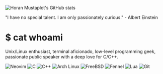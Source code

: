 ![Horan Mustaplot's GitHub stats](https://github-readme-stats.vercel.app/api?username=horanmustaplot&show_icons=true&theme=transparent)

"I have no special talent. I am only passionately curious." - Albert Einstein

# $ cat whoami

Unix/Linux enthusiast, terminal aficionado, low-level programming geek, passionate public speaker with a deep love for C/C++.

![Neovim](https://img.shields.io/badge/Neovim-57A143?style=for-the-badge&logo=neovim&logoColor=white) ![C](https://img.shields.io/badge/C-A8B9CC?style=for-the-badge&logo=c&logoColor=white) ![C++](https://img.shields.io/badge/C++-00599C?style=for-the-badge&logo=c%2B%2B&logoColor=white) ![Arch Linux](https://img.shields.io/badge/Arch_Linux-1793D1?style=for-the-badge&logo=arch-linux&logoColor=white) ![FreeBSD](https://img.shields.io/badge/FreeBSD-AB2B28?style=for-the-badge&logo=freebsd&logoColor=white) ![Fennel](https://img.shields.io/badge/Fennel-000080?style=for-the-badge&logo=lua&logoColor=white) ![Lua](https://img.shields.io/badge/Lua-2C2D72?style=for-the-badge&logo=lua&logoColor=white) ![Git](https://img.shields.io/badge/Git-F05032?style=for-the-badge&logo=git&logoColor=white) 

